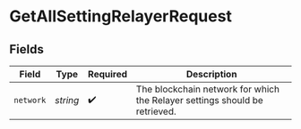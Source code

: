# GetAllSettingRelayerRequest


## Fields

| Field                                                                      | Type                                                                       | Required                                                                   | Description                                                                |
| -------------------------------------------------------------------------- | -------------------------------------------------------------------------- | -------------------------------------------------------------------------- | -------------------------------------------------------------------------- |
| `network`                                                                  | *string*                                                                   | :heavy_check_mark:                                                         | The blockchain network for which the Relayer settings should be retrieved. |
